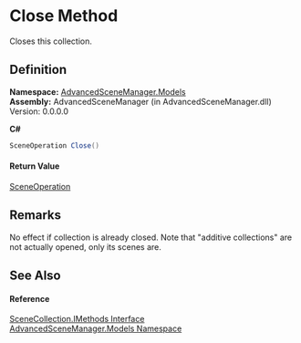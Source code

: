# Close Method


Closes this collection.



## Definition
**Namespace:** <a href="N_AdvancedSceneManager_Models.md">AdvancedSceneManager.Models</a>  
**Assembly:** AdvancedSceneManager (in AdvancedSceneManager.dll) Version: 0.0.0.0

**C#**
``` C#
SceneOperation Close()
```



#### Return Value
<a href="T_AdvancedSceneManager_Core_SceneOperation.md">SceneOperation</a>

## Remarks
No effect if collection is already closed. Note that "additive collections" are not actually opened, only its scenes are.

## See Also


#### Reference
<a href="T_AdvancedSceneManager_Models_SceneCollection_IMethods.md">SceneCollection.IMethods Interface</a>  
<a href="N_AdvancedSceneManager_Models.md">AdvancedSceneManager.Models Namespace</a>  
